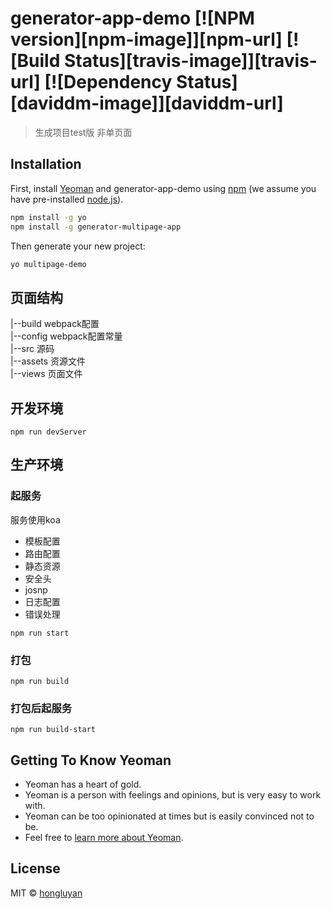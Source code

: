 # generator-app-demo [![NPM version][npm-image]][npm-url] [![Build Status][travis-image]][travis-url] [![Dependency Status][daviddm-image]][daviddm-url]
> 生成项目test版
非单页面

## Installation

First, install [Yeoman](http://yeoman.io) and generator-app-demo using [npm](https://www.npmjs.com/) (we assume you have pre-installed [node.js](https://nodejs.org/)).

```bash
npm install -g yo
npm install -g generator-multipage-app
```

Then generate your new project:

```bash
yo multipage-demo
```

## 页面结构
|--build   webpack配置  
|--config  webpack配置常量  
|--src  源码  
     |--assets  资源文件  
     |--views   页面文件  
     
## 开发环境
```
npm run devServer
```

## 生产环境
### 起服务
服务使用koa  
+ 模板配置
+ 路由配置
+ 静态资源
+ 安全头
+ josnp
+ 日志配置
+ 错误处理


```
npm run start
```

### 打包
```
npm run build
```

### 打包后起服务
```
npm run build-start
```


## Getting To Know Yeoman

 * Yeoman has a heart of gold.
 * Yeoman is a person with feelings and opinions, but is very easy to work with.
 * Yeoman can be too opinionated at times but is easily convinced not to be.
 * Feel free to [learn more about Yeoman](http://yeoman.io/).

## License

MIT © [hongluyan]()

